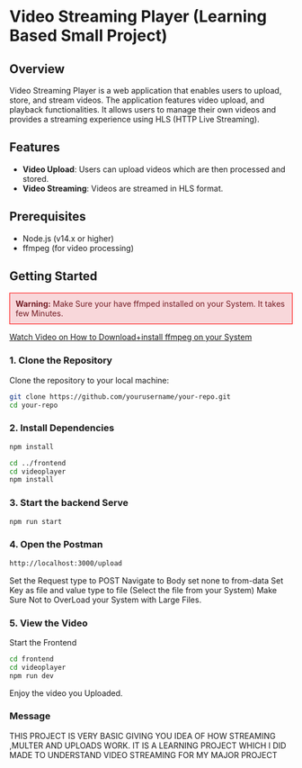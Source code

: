 # Video Streaming Player (Learning Based Small Project)

## Overview

Video Streaming Player is a web application that enables users to upload, store, and stream videos. The application features video upload, and playback functionalities. It allows users to manage their own videos and provides a streaming experience using HLS (HTTP Live Streaming).

## Features

- **Video Upload**: Users can upload videos which are then processed and stored.
- **Video Streaming**: Videos are streamed in HLS format.

## Prerequisites

- Node.js (v14.x or higher)
- ffmpeg (for video processing)

## Getting Started
<div style="border: 1px solid red; padding: 10px; background-color: #f8d7da; color: #721c24;">
  <strong>Warning:</strong> Make Sure your have ffmped installed on your System. It takes few Minutes.
</div>

[Watch Video on How to Download+install ffmpeg on your System](https://www.youtube.com/watch?v=jZLqNocSQDM)



### 1. Clone the Repository

Clone the repository to your local machine:

```bash
git clone https://github.com/yourusername/your-repo.git
cd your-repo
```
### 2. Install Dependencies

```bash
npm install

cd ../frontend
cd videoplayer
npm install
```
### 3. Start the backend Serve
```bash
npm run start
```

### 4. Open the Postman
```bash
http://localhost:3000/upload
```
Set the Request type to POST
Navigate to Body 
set none to from-data 
Set 
Key as file 
and value type to file (Select the file from your System)
Make Sure Not to OverLoad your System with Large Files.

### 5. View the Video
Start the Frontend
```bash
cd frontend
cd videoplayer
npm run dev
```
Enjoy the video you Uploaded.

### Message
THIS PROJECT IS VERY BASIC GIVING YOU IDEA OF HOW STREAMING ,MULTER AND UPLOADS WORK. IT IS A LEARNING PROJECT WHICH I DID MADE TO UNDERSTAND VIDEO STREAMING FOR MY MAJOR PROJECT
